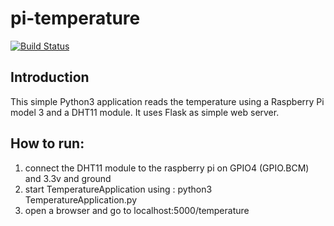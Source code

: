 # pi-temperature

[![Build Status](https://travis-ci.org/HybZ/pi-temperature.svg?branch=master)](https://travis-ci.org/HybZ/pi-temperature)

## Introduction
This simple Python3 application reads the temperature using a Raspberry Pi model 3 and a DHT11 module.
It uses Flask as simple web server.

## How to run:
1. connect the DHT11 module to the raspberry pi on GPIO4 (GPIO.BCM) and 3.3v and ground
1. start TemperatureApplication using : python3 TemperatureApplication.py
1. open a browser and go to localhost:5000/temperature